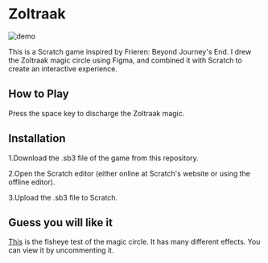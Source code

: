 # Zoltraak

![demo](./img/demo.gif)

This is a Scratch game inspired by Frieren: Beyond Journey's End. I drew the Zoltraak magic circle using Figma, and combined it with Scratch to create an interactive experience.

## How to Play

Press the space key to discharge the Zoltraak magic.

## Installation

1.Download the .sb3 file of the game from this repository.

2.Open the Scratch editor (either online at Scratch's website or using the offline editor).

3.Upload the .sb3 file to Scratch.

## Guess you will like it
[This](https://scratch.mit.edu/projects/981898787) is the fisheye test of the magic circle. It has many different effects. You can view it by uncommenting it.
